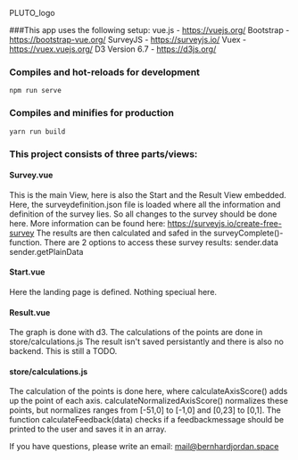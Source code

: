 PLUTO_logo

###This app uses the following setup:
vue.js - https://vuejs.org/
Bootstrap - https://bootstrap-vue.org/
SurveyJS - https://surveyjs.io/
Vuex - https://vuex.vuejs.org/
D3 Version 6.7 - https://d3js.org/

### Compiles and hot-reloads for development
```
npm run serve
```

### Compiles and minifies for production
```
yarn run build
```

### This project consists of three parts/views:

#### Survey.vue
This is the main View, here is also the Start and the Result View embedded. Here, the surveydefinition.json file is loaded where all the information and definition of the survey lies. So all changes to the survey should be done here. More information can be found here: https://surveyjs.io/create-free-survey
The results are then calculated and safed in the surveyComplete()-function. There are 2 options to access these survey results:
sender.data
sender.getPlainData

#### Start.vue
Here the landing page is defined. Nothing speciual here.

#### Result.vue
The graph is done with d3. The calculations of the points are done in store/calculations.js
The result isn't saved persistantly and there is also no backend. This is still a TODO.


#### store/calculations.js
The calculation of the points is done here, where calculateAxisScore() adds up the point of each axis.
calculateNormalizedAxisScore() normalizes these points, but normalizes ranges from [-51,0] to [-1,0] and [0,23] to [0,1].
The function calculateFeedback(data) checks if a feedbackmessage should be printed to the user and saves it in an array.

If you have questions, please write an email: mail@bernhardjordan.space
